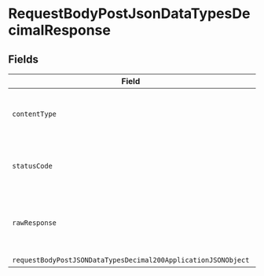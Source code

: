 # RequestBodyPostJsonDataTypesDecimalResponse


## Fields

| Field                                                                                                                                     | Type                                                                                                                                      | Required                                                                                                                                  | Description                                                                                                                               |
| ----------------------------------------------------------------------------------------------------------------------------------------- | ----------------------------------------------------------------------------------------------------------------------------------------- | ----------------------------------------------------------------------------------------------------------------------------------------- | ----------------------------------------------------------------------------------------------------------------------------------------- |
| `contentType`                                                                                                                             | *String*                                                                                                                                  | :heavy_check_mark:                                                                                                                        | HTTP response content type for this operation                                                                                             |
| `statusCode`                                                                                                                              | *Integer*                                                                                                                                 | :heavy_check_mark:                                                                                                                        | HTTP response status code for this operation                                                                                              |
| `rawResponse`                                                                                                                             | [HttpResponse<byte[]>](https://docs.oracle.com/en/java/javase/11/docs/api/java.net.http/java/net/http/HttpResponse.html)                  | :heavy_minus_sign:                                                                                                                        | Raw HTTP response; suitable for custom response parsing                                                                                   |
| `requestBodyPostJSONDataTypesDecimal200ApplicationJSONObject`                                                                             | [RequestBodyPostJSONDataTypesDecimal200ApplicationJSON](../../models/operations/RequestBodyPostJSONDataTypesDecimal200ApplicationJSON.md) | :heavy_minus_sign:                                                                                                                        | OK                                                                                                                                        |